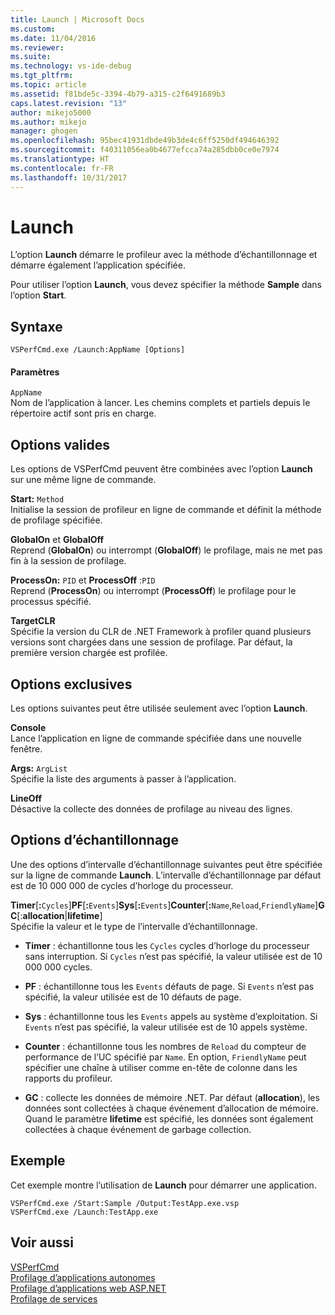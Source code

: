 ```yaml
---
title: Launch | Microsoft Docs
ms.custom: 
ms.date: 11/04/2016
ms.reviewer: 
ms.suite: 
ms.technology: vs-ide-debug
ms.tgt_pltfrm: 
ms.topic: article
ms.assetid: f81bde5c-3394-4b79-a315-c2f6491689b3
caps.latest.revision: "13"
author: mikejo5000
ms.author: mikejo
manager: ghogen
ms.openlocfilehash: 95bec41931dbde49b3de4c6ff5250df494646392
ms.sourcegitcommit: f40311056ea0b4677efcca74a285dbb0ce0e7974
ms.translationtype: HT
ms.contentlocale: fr-FR
ms.lasthandoff: 10/31/2017
---
```

# <a name="launch"></a>Launch
L’option **Launch** démarre le profileur avec la méthode d’échantillonnage et démarre également l’application spécifiée.  
  
 Pour utiliser l’option **Launch**, vous devez spécifier la méthode **Sample** dans l’option **Start**.  
  
## <a name="syntax"></a>Syntaxe  
  
```  
VSPerfCmd.exe /Launch:AppName [Options]  
```  
  
#### <a name="parameters"></a>Paramètres  
 `AppName`  
 Nom de l’application à lancer. Les chemins complets et partiels depuis le répertoire actif sont pris en charge.  
  
## <a name="valid-options"></a>Options valides  
 Les options de VSPerfCmd peuvent être combinées avec l’option **Launch** sur une même ligne de commande.  
  
 **Start:** `Method`  
 Initialise la session de profileur en ligne de commande et définit la méthode de profilage spécifiée.  
  
 **GlobalOn** et **GlobalOff**  
 Reprend (**GlobalOn**) ou interrompt (**GlobalOff**) le profilage, mais ne met pas fin à la session de profilage.  
  
 **ProcessOn:** `PID` et **ProcessOff** :`PID`  
 Reprend (**ProcessOn**) ou interrompt (**ProcessOff**) le profilage pour le processus spécifié.  
  
 **TargetCLR**  
 Spécifie la version du CLR de .NET Framework à profiler quand plusieurs versions sont chargées dans une session de profilage. Par défaut, la première version chargée est profilée.  
  
## <a name="exclusive-options"></a>Options exclusives  
 Les options suivantes peut être utilisée seulement avec l’option **Launch**.  
  
 **Console**  
 Lance l’application en ligne de commande spécifiée dans une nouvelle fenêtre.  
  
 **Args:** `ArgList`  
 Spécifie la liste des arguments à passer à l’application.  
  
 **LineOff**  
 Désactive la collecte des données de profilage au niveau des lignes.  
  
## <a name="sampling-options"></a>Options d’échantillonnage  
 Une des options d’intervalle d’échantillonnage suivantes peut être spécifiée sur la ligne de commande **Launch**. L’intervalle d’échantillonnage par défaut est de 10 000 000 de cycles d’horloge du processeur.  
  
 **Timer**[**:**`Cycles`]**PF**[**:**`Events`]**Sys**[**:**`Events`]**Counter**[**:**`Name`,`Reload`,`FriendlyName`]**GC**[:**allocation**&#124;**lifetime**]  
 Spécifie la valeur et le type de l’intervalle d’échantillonnage.  
  
-   **Timer** : échantillonne tous les `Cycles` cycles d’horloge du processeur sans interruption. Si `Cycles` n’est pas spécifié, la valeur utilisée est de 10 000 000 cycles.  
  
-   **PF** : échantillonne tous les `Events` défauts de page. Si `Events` n’est pas spécifié, la valeur utilisée est de 10 défauts de page.  
  
-   **Sys** : échantillonne tous les `Events` appels au système d’exploitation. Si `Events` n’est pas spécifié, la valeur utilisée est de 10 appels système.  
  
-   **Counter** : échantillonne tous les nombres de `Reload` du compteur de performance de l’UC spécifié par `Name`. En option, `FriendlyName` peut spécifier une chaîne à utiliser comme en-tête de colonne dans les rapports du profileur.  
  
-   **GC** : collecte les données de mémoire .NET. Par défaut (**allocation**), les données sont collectées à chaque événement d’allocation de mémoire. Quand le paramètre **lifetime** est spécifié, les données sont également collectées à chaque événement de garbage collection.  
  
## <a name="example"></a>Exemple  
 Cet exemple montre l’utilisation de **Launch** pour démarrer une application.  
  
```  
VSPerfCmd.exe /Start:Sample /Output:TestApp.exe.vsp  
VSPerfCmd.exe /Launch:TestApp.exe  
```  
  
## <a name="see-also"></a>Voir aussi  
 [VSPerfCmd](../profiling/vsperfcmd.md)   
 [Profilage d’applications autonomes](../profiling/command-line-profiling-of-stand-alone-applications.md)   
 [Profilage d’applications web ASP.NET](../profiling/command-line-profiling-of-aspnet-web-applications.md)   
 [Profilage de services](../profiling/command-line-profiling-of-services.md)